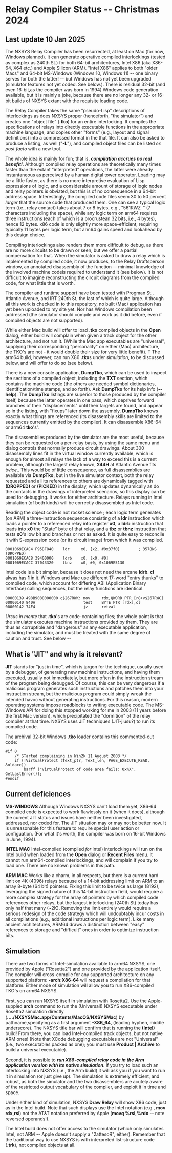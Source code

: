 # Relay Compiler Status -- Christmas 2024

## Last update 10 Jan 2025

The NXSYS Relay Compiler has been resurrected, at least on Mac (for now, Windows planned). It can generate operative compiled interlockings (tested as complex as 240th St.) for both 64-bit architectures, Intel X86 (aka X86-64, X64 etc.) and Apple Silicon (ARM).  "Intel X86" applies to both "older Macs" and 64-bit MS-Windows (Windows 10, Windows 11) -- one binary serves for both the latter! -- but Windows has not yet been upgraded (simulator features not yet coded. See below.).  There is residual 32-bit (and even 16-bit,as the compiler was born in 1994) Windows code generation available, but it is mainly a joke, because there are no longer any 32- or 16-bit builds of NXSYS extant with the requisite loading code. 

The Relay Compiler takes the same "pseudo-Lisp" descriptions of interlockings as does NXSYS proper (henceforth, "the simulator") and creates one "object file" (**.tko**) for an entire interlocking.  It compiles the specifications of relays into directly executable functions in the appropriate machine language, and copies other "forms" (e.g., layout and signal definitions) into a compressed format in the that file.  It can also be asked to produce a listing, as well ("**-L**"), and compiled object files can be listed *ex post facto* with a new tool.

The whole idea is mainly for fun; that is, ***compilation accrues no real benefit!***.  Although compiled relay operations are theoretically many times faster than the extant "interpreted" operations, the latter were already instantaneous as perceived by a human digital tower operator.  Loading may be a little faster, as there is no more interpretive evaluation of Lisp expressions of logic, and a considerable amount of storage of logic nodes and relay pointers is obviated, but this is of no consequence in a 64-bit address space.  Interestingly, the compiled code files seem 30 to 50 percent *larger* that the source code that produced them. One can see a typical logic term (i.e., relay contact) takes about 7 or 8 bytes, e.g., "561RWZ<code>&nbsp;</code>" (7 characters including the space), while any logic term on arm64 requires three instructions (each of which is a procrustean 32 bits, i.e., 4 bytes), hence 12 bytes.  x86 code is only slightly more space-efficient, requiring typically 11 bytes per logic term, but arm64 gains speed and lookahead by this design choice.

Compiling interlockings also renders them more difficult to debug, as there are no more circuits to be drawn or seen, but we offer a partial compensation for that.  When the simulator is asked to draw a relay which is implemented by compiled code, it now produces, to the Relay Draftsperson window, an annotated disassembly of the function -- minimal knowledge of the involved machine codeis required to understand it (see below). It is not difficult to imagine reconstructing the circuit diagrams from the compiled code, for what little that is worth.

The compiler and runtime support have been tested with Progman St., Atlantic Avenue, and IRT 240th St, the last of which is quite large.  Although all this work is checked in to this repository, no built (Mac) application has yet been uploaded to my site yet. Nor has Windows compilation been addressed (the simulator should compile and work as it did before, even if compiled objects are not supported).

While either Mac build will offer to load **.tko** compiled objects in the **Open** dialog, either build will complain when given a track object for the other architecture, and not run it.  (While the Mac app executables are "universal", supplying their corresponding "personality" on either (Mac) architecture, the TKO's are not - it would double their size for very little benefit).  T The arm64 build, however, can run X86 **.tko**s under *simulation*, to be discussed below, and will offer to do so (see below).

There is a new console application, **DumpTko**, which can be used to inspect the sections of a compiled object, including the **TXT** section, which contains the machine code (the others are needed symbol dictionaries, identification/time stamps, and so forth).  Ask **DumpTko** for its help info (**--help**). The **DumpTko** listings are superior to those produced by the compiler itself, because the latter operates in one pass, which deprives forward branches of their "displacements" until their targets are found, and appear so in the listing, with "fixups" later down the assembly.  **DumpTko** knows exactly what things are referenced (its disassembly skills are limited to the sequences currently emitted by the compiler). It can disassemble X86-64 or arm64 **tko**'s'.

The disassemblies produced by the simulator are the most useful, because they can be requested on a per-relay basis, by using the same menu and dialog controls that normally produce circuit drawings.  About 300 disassembly lines fit in the virtual window currently available, which is enough for almost all relays the lack of a way to exceed this is a current problem, although the largest relay known, **244H** at Atlantic Avenue fits *twice*..  This would be of little consequence, as full disassemblies are available via **DumpTko**, but in the live simulator context, both the relay requested and all its references to others are dynamically tagged with **(DROPPED)** or **(PICKED)** in the display, which updates dynamically as do the contacts in the drawings of interpreted scenarios, so this display can be used for debugging. It works for either architecture.  Relays running in Intel simulation (of both kinds) will be correctly disassembled as Intel code.

Reading the object code is not rocket science ; each logic term generates (on ARM) a three-instruction sequence consisting of a **ldr** instruction which loads a pointer to a referenced relay into register **x0**, a **ldrb** instruction that loads into **x0** the "State" byte of that relay, and a **tbz** or **tbnz** instruction that tests **x0**'s low bit and branches or not as asked. It is quite easy to reconcile it with S-expression code (or its circuit image) from which it was compiled.

    0001069ECAC4 F95BF840    ldr     x0, [x2, #0x37f0]        ; 357BNS  (DROPPED)
    0001069ECAC8 39400000    ldrb    x0, [x0, #0]
    0001069ECACC 37043320    tbnz    x0, #0, 0x1069E5130

Intel code is a bit simpler, because it does not need the arcane **ldrb**. **cl** alwas has **1** in it.  Windows and Mac use different 17-word "entry thunks" to compiled code, which account for differing ABI (Application Binary Interface) calling sequences, but the relay functions are identical.

    00000139 498B9088000000 c$267RWK: mov     rdx,QWORD PTR [r8+v$267RWC]
    00000140 840A                     test    BYTE PTR [rdx],cl
    00000142 74F4                     jz      retval

*Ursus in mente* that **.tko**'s are code-containing files; the whole point is that the simulator executes machine instructions provided by them.  They are thus as corruptible and "dangerous" as any executable application, including the simulator, and must be treated with the same degree of caution and trust. See below --

## What is "JIT" and why is it relevant?

**JIT** stands for "just in time", which is jargon for the technique, usually used by a debugger, of generating new machine instructions, and having them executed, usually not immediately, but more often in the instruction stream of the program being debugged.  Of course, this can be very dangerous if a malicious program generates such instructions and patches them into your instruction stream, but the malicious program could simply wreak the intended havoc without generating instructions.  For this reason, modern operating systems impose roadblocks to writing executable code.  The MS-Windows API for doing this stopped working for me in 2003 (11 years before the first Mac version), which precipitated the "dormition" of the relay compiler at that time. NXSYS uses JIT techniques (JIT-jiusu?) to run its compiled code.

The archival 32-bit Windows **.tko** loader contains this commented-out code:

	#if 0
 		/* STarted complaining in Win2k 11 August 2003 */
		if (!VirtualProtect (Text_ptr, Text_len, PAGE_EXECUTE_READ, &oldacc))
		    barff ("VirtualProtect of code area fails: 0x%X", GetLastError());
	#endif

## Current deficiences

**MS-WINDOWS** Although Windows NXSYS can't load them yet, X86-64 compiled code is expected to work flawlessly on it (when it does), although the current JIT status and issues have neither been investigated, addressed, nor coded for. The JIT situation may or may not be better now.  It is unreasonable for this feature to require special user action or configuation. (For what it's worth, the compiler was born on 16-bit Windows in June, 1994).

**INTEL MAC** Intel-compiled (compiled *for* Intel) interlockings will run on the Intel build when loaded from the **Open** dialog or **Recent Files** menu. It cannot run arm64-compiled interlockings, and will complain if you try to load one.  There are no known problems in this path.

**ARM MAC** Works like a charm, in all respects, but there is a current hard limit on 4K (4096) relays because of a 14-bit addressing limit on ARM to an array 8-byte (64 bit) pointers. Fixing this limit to be twice as large (8192), leveraging the signed nature of this 14-bit instruction field, would require a more complex strategy for the array of pointers by which compiled code references other relays, but the largest interlocking (240th St) today has only half that many (~2K).  Removing the limit entirely would require a serious redesign of the code strategy which will undoubtably incur costs in all compilations (e.g., additional instructions per logic term).  Like many ancient architectures, ARM64 draws a distinction between "easy" references to storage and "difficult" ones in order to optimize instruction bits.

## Simulation

There are two forms of Intel-simulation available to arm64 NXSYS, one provided by Apple ("Rosetta2") and one provided by the application itself.  The compiler will cross-compile for any supported architecture on any supported platform:  **-arch:X86-64** will request a compilation for that platform.  Either mode of simulation will allow you to run X86-compiled TKO's on arm64 NXSYS.

First, you can run NXSYS itself in simulation  with Rosetta2. Use the Apple-suppled **arch** command to run the (Universal!) NXSYS executable under Rosetta2 simulation directly (**..../NXSYSMac.app/Contents/MacOS/NXSYSMac**) by pathname,specifying as a first argument **-X86_64**, (leading hyphen, middle underscore). The NXSYS title bar will confirm that is running the **(Intel)** build!  From there, you can load Intel-compiled track objects, but not native ARM ones! (Note that XCode debugging executables are not "Universal" (i.e., two executables packed as one); you must use **Product | Archive** to build a universal executable).

Second, it is possible to ***run X86-compiled relay code in the Arm application version with its native simulation***. If you try to load such an interlocking into NXSYS (i.e., the Arm build) it will ask you if you want to run it in simulation (or just give up).  The simulation is extremely efficient, and robust, as both the simulator and the two disassemblers are acutely aware of the restricted output vocabulary of the compiler, and exploit it in time and space.

Under either kind of simulation, NXSYS **Draw Relay** will show X86 code, just as in the Intel build. Note that such displays use the Intel notation (e.g., **mov rdx,rsi**) not the AT&T notation preferred by Apple (**movq %rsi,%rdx** -- note reversed operands!).

The Intel build does not offer access to the simulator (which only simulates Intel, not ARM -- Apple doesn't supply a "2attesoR", either).  Remember that the traditional way to use NXSYS is with interpreted list-structure code (**.trk**), not compiled objects at all.

